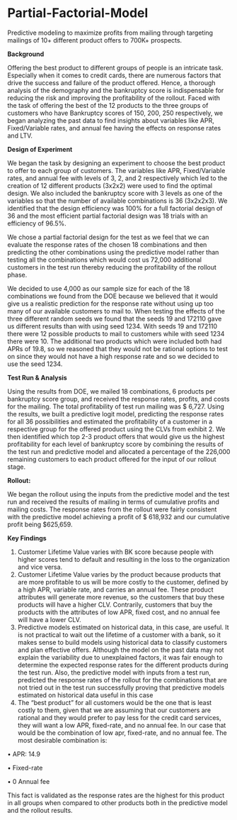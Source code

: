 # Partial-Factorial-Model

Predictive modeling to maximize profits from mailing through targeting mailings of 10+ different product offers to 700K+ prospects. 

**Background**

Offering the best product to different groups of people is an intricate task. Especially when it comes to credit cards, there are numerous factors that drive the success and failure of the product offered. Hence, a thorough analysis of the demography and the bankruptcy score is indispensable for reducing the risk and improving the profitability of the rollout. Faced with the task of offering the best of the 12 products to the three groups of customers who have Bankruptcy scores of 150, 200, 250 respectively, we began analyzing the past data to find insights about variables like APR, Fixed/Variable rates, and annual fee having the effects on response rates and LTV. 

**Design of Experiment**

We began the task by designing an experiment to choose the best product to offer to each group of customers. The variables like APR, Fixed/Variable rates, and annual fee with levels of 3, 2, and 2 respectively which led to the creation of 12 different products (3x2x2) were used to find the optimal design. We also included the bankruptcy score with 3 levels as one of the variables so that the number of available combinations is 36 (3x2x2x3). We identified that the design efficiency was 100% for a full factorial design of 36 and the most efficient partial factorial design was 18 trials with an efficiency of  96.5%. 

We chose a partial factorial design for the test as we feel that we can evaluate the response rates of the chosen 18 combinations and then predicting the other combinations using the predictive model rather than testing all the combinations which would cost us 72,000 additional customers in the test run thereby reducing the profitability of the rollout phase.

We decided to use 4,000 as our sample size for each of the 18 combinations we found from the DOE because we believed that it would give us a realistic prediction for the response rate without using up too many of our available customers to mail to. When testing the effects of the three different random seeds we found that the seeds 19 and 172110 gave us different results than with using seed 1234. With seeds 19 and 172110 there were 12 possible products to mail to customers while with seed 1234 there were 10. The additional two products which were included both had APRs of 19.8, so we reasoned that they would not be rational options to test on since they would not have a high response rate and so we decided to use the seed 1234.

**Test Run & Analysis**

Using the results from DOE, we mailed 18 combinations, 6 products per bankruptcy score group, and received the response rates, profits, and costs for the mailing. The total profitability of test run mailing was $ 6,727. Using the results, we built a predictive logit model, predicting the response rates for all 36 possibilities and estimated the profitability of a customer in a respective group for the offered product using the CLVs from exhibit 2. We then identified which top 2-3 product offers that would give us the highest profitability for each level of bankruptcy score by combining the results of the test run and predictive model and allocated a percentage of the 226,000 remaining customers to each product offered for the input of our rollout stage.

**Rollout:**

We began the rollout using the inputs from the predictive model and the test run and received the results of mailing in terms of cumulative profits and mailing costs. The response rates from the rollout were fairly consistent with the predictive model achieving a profit of  $ 618,932 and our cumulative profit being $625,659.

**Key Findings**

1. Customer Lifetime Value varies with BK score because people with higher scores tend to default and resulting in the loss to the organization and vice versa.
2. Customer Lifetime Value varies by the product because products that are more profitable to us will be more costly to the customer, defined by a high APR, variable rate, and carries an annual fee. These product attributes will generate more revenue, so the customers that buy these products will have a higher CLV. Contrarily, customers that buy the products with the attributes of low APR, fixed cost, and no annual fee will have a lower CLV.
3. Predictive models estimated on historical data, in this case, are useful. It is not practical to wait out the lifetime of a customer with a bank, so it makes sense to build models using historical data to classify customers and plan effective offers. Although the model on the past data may not explain the variability due to unexplained factors, it was fair enough to determine the expected response rates for the different products during the test run. Also, the predictive model with inputs from a test run, predicted the response rates of the rollout for the combinations that are not tried out in the test run successfully proving that predictive models estimated on historical data useful in this case
4. The “best product” for all customers would be the one that is least costly to them, given that we are assuming that our customers are rational and they would prefer to pay less for the credit card services, they will want a low APR, fixed-rate, and no annual fee. In our case that would be the combination of low apr, fixed-rate, and no annual fee. The most desirable combination is:

• APR: 14.9

• Fixed-rate

• 0 Annual fee

This fact is validated as the response rates are the highest for this product in all groups when compared to other products both in the predictive model and the rollout results.

